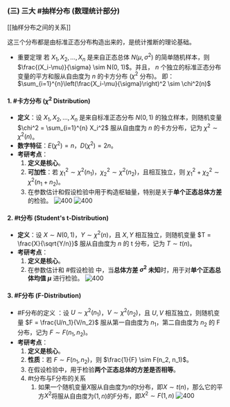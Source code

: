### (三) 三大 #抽样分布 (数理统计部分)
[[抽样分布之间的关系]] 

这三个分布都是由标准正态分布构造出来的，是统计推断的理论基础。 
- 重要定理
	若 $X_1, X_2, \dots, X_n$ 是来自正态总体 $N(\mu, \sigma^2)$ 的简单随机样本，则 $\frac{(X_i-\mu)}{\sigma} \sim N(0, 1)$。并且， $n$ 个独立的标准正态分布变量的平方和服从自由度为 $n$ 的卡方分布 ($\chi^2$ 分布)。
	即：$\sum_{i=1}^{n}\left(\frac{X_i-\mu}{\sigma}\right)^2 \sim \chi^2(n)$ 
#### 1. #卡方分布 ($\chi^2$ Distribution)

*   **定义**：设 $X_1, X_2, \dots, X_n$ 是来自标准正态分布 $N(0, 1)$ 的独立样本，则随机变量 $\chi^2 = \sum_{i=1}^{n} X_i^2$ 服从自由度为 $n$ 的卡方分布，记为 $\chi^2 \sim \chi^2(n)$。
*   **数字特征**：$E(\chi^2) = n$，$D(\chi^2) = 2n$。
*   **考研考点**：
    1.  **定义是核心**。
    2.  **可加性**：若 $\chi_1^2 \sim \chi^2(n_1)$，$\chi_2^2 \sim \chi^2(n_2)$，且相互独立，则 $\chi_1^2 + \chi_2^2 \sim \chi^2(n_1+n_2)$。
    3.  在参数估计和假设检验中用于构造枢轴量，特别是关于**单个正态总体方差**的检验。
![400](https://i-blog.csdnimg.cn/blog_migrate/4d4917fe249854fbf1e2f37c4f8d7800.png)
![400](https://i-blog.csdnimg.cn/blog_migrate/7ae77d37e7ca2da6e6e0ea1a3d9b1517.png)

#### 2. #t分布 (Student's t-Distribution)

*   **定义**：设 $X \sim N(0, 1)$，$Y \sim \chi^2(n)$，且 $X, Y$ 相互独立，则随机变量 $T = \frac{X}{\sqrt{Y/n}}$ 服从自由度为 $n$ 的 t 分布，记为 $T \sim t(n)$。
*   **考研考点**：
    1.  **定义是核心**。
    2.  在参数估计和 #假设检验 中，当**总体方差 $\sigma^2$ 未知**时，用于对**单个正态总体均值 $\mu$** 进行检验。
![400](https://i-blog.csdnimg.cn/blog_migrate/c6ac56cdd8809e2a15502096cb5821b7.png) 

#### 3. #F分布 (F-Distribution) 

*   #F分布的定义 ：设 $U \sim \chi^2(n_1)$，$V \sim \chi^2(n_2)$，且 $U, V$ 相互独立，则随机变量 $F = \frac{U/n_1}{V/n_2}$ 服从第一自由度为 $n_1$，第二自由度为 $n_2$ 的 F 分布，记为 $F \sim F(n_1, n_2)$。
*   **考研考点**：
    1.  **定义是核心**。
    2.  **性质**：若 $F \sim F(n_1, n_2)$，则 $\frac{1}{F} \sim F(n_2, n_1)$。
    3.  在假设检验中，用于检验**两个正态总体的方差是否相等**。
    4. #t分布与F分布的关系 
	    1. 如果一个随机变量$X$服从自由度为$n$的t分布，即$X \sim t(n)$，那么它的平方$X^2$将服从自由度为$(1, n)$的F分布，即$X^2 \sim F(1, n)$
![400](https://i-blog.csdnimg.cn/blog_migrate/1cb627e0eeb116efbe13edfbdeb8c1b1.png) 
